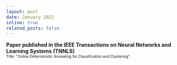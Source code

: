 ```yaml
---
layout: post
date: January 2022
inline: true
related_posts: false
---
```


<b> Paper published in the IEEE Transactions on Neural Networks and Learning Systems (TNNLS)</b>
<br> <font size="1">Title: "Online Deterministic Annealing for Classification and Clustering".</font> 